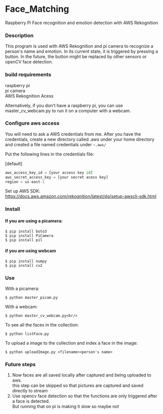 # Face_Matching
Raspberry Pi Face recognition and emotion detection with AWS Rekognition    

### Description
This program is used with AWS Rekognition and pi camera to recognize a person's name and emotion. In its current state, it is triggered by pressing a button. In the future, the button might be replaced by other sensors or openCV face detection.    

### build requirements
raspberry pi   
pi camera   
AWS Rekognition Acess   

Alternatively, if you don't have a raspberry pi, you can use master_cv_webcam.py to run it on a computer with a webcam.   

### Configure aws access
You will need to ask a AWS credentials from me. After you have the credentials, create a new directory called .aws under your home directory and created a file named credentials under `~.aws/`       


Put the following lines in the credentials file:  

[default]  
```python
aws_access_key_id = [your access key id]
aws_secret_access_key = [your secret acess key]
region = us-east-1  
```

Set up AWS SDK: https://docs.aws.amazon.com/rekognition/latest/dg/setup-awscli-sdk.html      

### Install
#### If you are using a picamera:
```
$ pip install boto3
$ pip install PiCamera
$ pip install pil
```
#### if you are using webcam

```
$ pip install numpy
$ pip install cv2
```

### Use
With a picamera:
```
$ python master_picam.py
```
With a webcam:
```
$ python master_cv_webcam.py<br/>
```

To see all the faces in the collection:
```
$ python listFace.py
```

To upload a image to the collection and index a face in the image:
```
$ python uploadImage.py <filename><person's name>
```


### Future steps
1. Now faces are all saved locally after captured and being uploaded to aws.   
this step can be skipped so that pictures are captured and saved directly to stream  
2. Use opencv face detection so that the functions are only triggered after a face is detected.    
But running that on pi is making it slow so maybe not   

